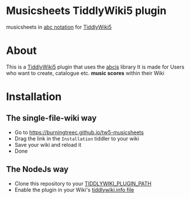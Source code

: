 # Musicsheets TiddlyWiki5 plugin
musicsheets in [abc notation](https://abcnotation.com/wiki/abc:standard:v2.1) for [TiddlyWiki5](https://tiddlywiki.com)

# About
This is a [TiddlyWiki5](https://tiddlywiki.com) plugin that uses the [abcjs](https://github.com/paulrosen/abcjs) library
It is made for Users who want to create, catalogue etc. **music scores** within their Wiki

# Installation
## The single-file-wiki way
- Go to https://burningtreec.github.io/tw5-musicsheets
- Drag the link in the `Installation` tiddler to your wiki
- Save your wiki and reload it
- Done
## The NodeJs way
- Clone this repository to your [TIDDLYWIKI_PLUGIN_PATH](https://tiddlywiki.com/#Environment%20Variables%20on%20Node.js)
- Enable the plugin in your Wiki's [tiddlywiki.info file](https://tiddlywiki.com/#tiddlywiki.info%20Files)